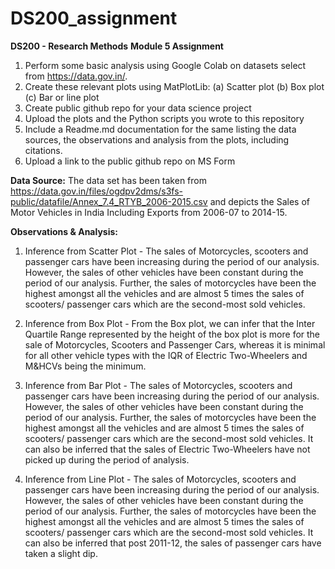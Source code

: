 # DS200_assignment
**DS200 - Research Methods**
**Module 5 Assignment**

1.  Perform some basic analysis using Google Colab on datasets select from https://data.gov.in/. 
2.  Create these relevant plots using MatPlotLib:
    (a)  Scatter plot
	  (b)  Box plot
		(c)  Bar or line plot
3.  Create public github repo for your data science project
4.  Upload the plots and the Python scripts you wrote to this repository 
5.  Include a Readme.md documentation for the same listing the data sources, the observations and analysis from the plots, including citations.
6.  Upload a link to the public github repo on MS Form

**Data Source:** The data set has been taken from https://data.gov.in/files/ogdpv2dms/s3fs-public/datafile/Annex_7.4_RTYB_2006-2015.csv and depicts the Sales of Motor Vehicles in India Including Exports from 2006-07 to 2014-15.
 
**Observations & Analysis:**
  
1.  Inference from Scatter Plot - The sales of Motorcycles, scooters and passenger cars have been increasing during the period of our analysis. However, the sales of other vehicles have been constant during the period of our analysis. Further, the sales of motorcycles have been the highest amongst all the vehicles and are almost 5 times the sales of scooters/ passenger cars which are the second-most sold vehicles.

2.  Inference from Box Plot - From the Box plot, we can infer that the Inter Quartile Range represented by the height of the box plot is more for the sale of Motorcycles, Scooters and Passenger Cars, whereas it is minimal for all other vehicle types with the IQR of Electric Two-Wheelers and M&HCVs being the minimum.

3.  Inference from Bar Plot - The sales of Motorcycles, scooters and passenger cars have been increasing during the period of our analysis. However, the sales of other vehicles have been constant during the period of our analysis. Further, the sales of motorcycles have been the highest amongst all the vehicles and are almost 5 times the sales of scooters/ passenger cars which are the second-most sold vehicles. It can also be inferred that the sales of Electric Two-Wheelers have not picked up during the period of analysis.

4.  Inference from Line Plot - The sales of Motorcycles, scooters and passenger cars have been increasing during the period of our analysis. However, the sales of other vehicles have been constant during the period of our analysis. Further, the sales of motorcycles have been the highest amongst all the vehicles and are almost 5 times the sales of scooters/ passenger cars which are the
second-most sold vehicles. It can also be inferred that post 2011-12, the sales of passenger cars have taken a slight dip.
